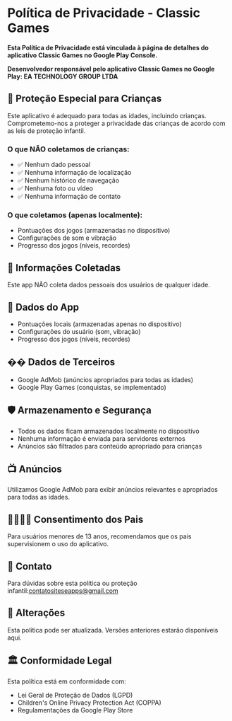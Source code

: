 # Política de Privacidade - Classic Games

**Esta Política de Privacidade está vinculada à página de detalhes do aplicativo Classic Games no Google Play Console.**

**Desenvolvedor responsável pelo aplicativo Classic Games no Google Play: EA TECHNOLOGY GROUP LTDA**

## 🚸 Proteção Especial para Crianças

Este aplicativo é adequado para todas as idades, incluindo crianças. Comprometemo-nos a proteger a privacidade das crianças de acordo com as leis de proteção infantil.

### O que NÃO coletamos de crianças:
- ✅ Nenhum dado pessoal
- ✅ Nenhuma informação de localização
- ✅ Nenhum histórico de navegação
- ✅ Nenhuma foto ou vídeo
- ✅ Nenhuma informação de contato

### O que coletamos (apenas localmente):
- Pontuações dos jogos (armazenadas no dispositivo)
- Configurações de som e vibração
- Progresso dos jogos (níveis, recordes)

## 📱 Informações Coletadas

Este app NÃO coleta dados pessoais dos usuários de qualquer idade.

## 💾 Dados do App
- Pontuações locais (armazenadas apenas no dispositivo)
- Configurações do usuário (som, vibração)
- Progresso dos jogos (níveis, recordes)

## �� Dados de Terceiros
- Google AdMob (anúncios apropriados para todas as idades)
- Google Play Games (conquistas, se implementado)

## 🛡️ Armazenamento e Segurança
- Todos os dados ficam armazenados localmente no dispositivo
- Nenhuma informação é enviada para servidores externos
- Anúncios são filtrados para conteúdo apropriado para crianças

## 📺 Anúncios
Utilizamos Google AdMob para exibir anúncios relevantes e apropriados para todas as idades.

## 👨‍👩‍👧‍👦 Consentimento dos Pais
Para usuários menores de 13 anos, recomendamos que os pais supervisionem o uso do aplicativo.

## 📧 Contato
Para dúvidas sobre esta política ou proteção infantil:contatositeseapps@gmail.com

## 📝 Alterações
Esta política pode ser atualizada. Versões anteriores estarão disponíveis aqui.

## 🏛️ Conformidade Legal
Esta política está em conformidade com:
- Lei Geral de Proteção de Dados (LGPD)
- Children's Online Privacy Protection Act (COPPA)
- Regulamentações da Google Play Store
